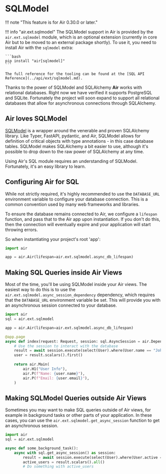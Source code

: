 # SQLModel

!!! note "This feature is for Air 0.30.0 or later."

!!! info "air.ext.sqlmodel"
    The SQLModel support in Air is provided by the `air.ext.sqlmodel` module, which is an optional extension (currently in core Air but to be moved to an external package shortly). To use it, you need to install Air with the `sqlmodel` extra:

    ```bash
    pip install "air[sqlmodel]"
    ```

    The full reference for the tooling can be found at the [SQL API Reference](../api/ext/sqlmodel.md).

Thanks to the power of SQLModel and SQLAlchemy **Air** works with relational databases. Right now we have verified it supports PostgreSQL and SQLite. Fortunately the project will soon expand to support all relational databases that allow for asynchronous connections through SQLAlchemy. 

## Air loves SQLModel

[SQLModel](https://sqlmodel.tiangolo.com/) is a wrapper around the venerable and proven SQLAlchemy library. Like Typer, FastAPI, pydantic, and Air, SQLModel allows for definition of critical objects with type annotations - in this case database tables. SQLModel makes SQLAlchemy a bit easier to use, although it's possible to drop down to the raw power of SQLAlchemy at any time.

Using Air's SQL module requires an understanding of SQLModel. Fortunately, it's an easy library to learn.

## Configuring Air for SQL

While not strictly required, it's highly recommended to use the `DATABASE_URL` environment variable to configure your database connection. This is a common convention used by many web frameworks and libraries.

To ensure the database remains connected to Air, we configure a `lifespan` function, and pass that to the Air app upon instantiation. If you don't do this, then the connection will eventually expire and your application will start throwing errors.

So when instantiating your project's root 'app':

```python title="main.py"
import air

app = air.Air(lifespan=air.ext.sqlmodel.async_db_lifespan)
```

## Making SQL Queries inside Air Views

Most of the time, you'll be using SQLModel inside your Air views. The easiest way to do this is to use the `air.ext.sqlmodel.async_session_dependency` dependency, which requires that the `DATABASE_URL` environment variable be set. This will provide you with an asynchronous session connected to your database.

```python title="main.py"
import air
sql = air.ext.sqlmodel

app = air.Air(lifespan=air.ext.sqlmodel.async_db_lifespan)

@app.page
async def index(request: Request, session: sql.AsyncSession = air.Depends(sql.async_session_dependency)):
    # Use the session to interact with the database
    result = await session.execute(select(User).where(User.name == "John"))
    user = result.scalars().first()
    
    return air.Main(
        air.H1("User Info"),
        air.P(f"Name: {user.name}"),
        air.P(f"Email: {user.email}"),
    )
```

## Making SQLModel Queries outside Air Views

Sometimes you may want to make SQL queries outside of Air views, for example in background tasks or other parts of your application. In these cases, you can use the `air.ext.sqlmodel.get_async_session` function to get an asynchronous session.

```python title="tasks.py"
import air
sql = air.ext.sqlmodel

async def some_background_task():
    async with sql.get_async_session() as session:
        result = await session.execute(select(User).where(User.active == True))
        active_users = result.scalars().all()
        # Do something with active_users
```

